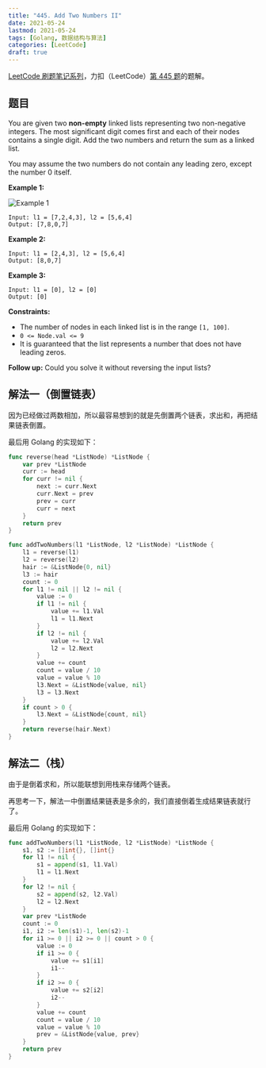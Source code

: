 ```yaml
---
title: "445. Add Two Numbers II"
date: 2021-05-24
lastmod: 2021-05-24
tags: [Golang, 数据结构与算法]
categories: [LeetCode]
draft: true
---
```


[LeetCode 刷题笔记系列](/posts/leetcode/leetcode)，力扣（LeetCode）[第 445 题](https://leetcode-cn.com/problems/add-two-numbers-ii)的题解。

<!--more-->

## 题目

You are given two **non-empty** linked lists representing two non-negative integers. The most significant digit comes first and each of their nodes contains a single digit. Add the two numbers and return the sum as a linked list.

You may assume the two numbers do not contain any leading zero, except the number 0 itself.

**Example 1:**

![Example 1](/images/leetcode/daily/445-add-two-numbers-ii/sumii-linked-list.jpg)

```text
Input: l1 = [7,2,4,3], l2 = [5,6,4]
Output: [7,8,0,7]
```

**Example 2:**

```text
Input: l1 = [2,4,3], l2 = [5,6,4]
Output: [8,0,7]
```

**Example 3:**

```text
Input: l1 = [0], l2 = [0]
Output: [0]
```

**Constraints:**

- The number of nodes in each linked list is in the range `[1, 100]`.
- `0 <= Node.val <= 9`
- It is guaranteed that the list represents a number that does not have leading zeros.

**Follow up:** Could you solve it without reversing the input lists?

## 解法一（倒置链表）

因为已经做过两数相加，所以最容易想到的就是先倒置两个链表，求出和，再把结果链表倒置。

最后用 Golang 的实现如下：

```go
func reverse(head *ListNode) *ListNode {
    var prev *ListNode
    curr := head
    for curr != nil {
        next := curr.Next
        curr.Next = prev
        prev = curr
        curr = next
    }
    return prev
}

func addTwoNumbers(l1 *ListNode, l2 *ListNode) *ListNode {
    l1 = reverse(l1)
    l2 = reverse(l2)
    hair := &ListNode{0, nil}
    l3 := hair
    count := 0
    for l1 != nil || l2 != nil {
        value := 0
        if l1 != nil {
            value += l1.Val
            l1 = l1.Next
        }
        if l2 != nil {
            value += l2.Val
            l2 = l2.Next
        }
        value += count
        count = value / 10
        value = value % 10
        l3.Next = &ListNode{value, nil}
        l3 = l3.Next
    }
    if count > 0 {
        l3.Next = &ListNode{count, nil}
    }
    return reverse(hair.Next)
}
```

## 解法二（栈）

由于是倒着求和，所以能联想到用栈来存储两个链表。

再思考一下，解法一中倒置结果链表是多余的，我们直接倒着生成结果链表就行了。

最后用 Golang 的实现如下：

```go
func addTwoNumbers(l1 *ListNode, l2 *ListNode) *ListNode {
    s1, s2 := []int{}, []int{}
    for l1 != nil {
        s1 = append(s1, l1.Val)
        l1 = l1.Next
    }
    for l2 != nil {
        s2 = append(s2, l2.Val)
        l2 = l2.Next
    }
    var prev *ListNode
    count := 0
    i1, i2 := len(s1)-1, len(s2)-1
    for i1 >= 0 || i2 >= 0 || count > 0 {
        value := 0
        if i1 >= 0 {
            value += s1[i1]
            i1--
        }
        if i2 >= 0 {
            value += s2[i2]
            i2--
        }
        value += count
        count = value / 10
        value = value % 10
        prev = &ListNode{value, prev}
    }
    return prev
}
```
